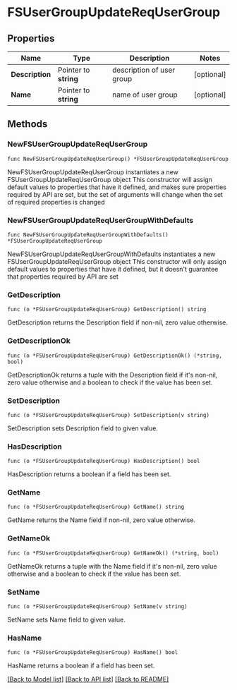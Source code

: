# FSUserGroupUpdateReqUserGroup

## Properties

Name | Type | Description | Notes
------------ | ------------- | ------------- | -------------
**Description** | Pointer to **string** | description of user group | [optional] 
**Name** | Pointer to **string** | name of user group | [optional] 

## Methods

### NewFSUserGroupUpdateReqUserGroup

`func NewFSUserGroupUpdateReqUserGroup() *FSUserGroupUpdateReqUserGroup`

NewFSUserGroupUpdateReqUserGroup instantiates a new FSUserGroupUpdateReqUserGroup object
This constructor will assign default values to properties that have it defined,
and makes sure properties required by API are set, but the set of arguments
will change when the set of required properties is changed

### NewFSUserGroupUpdateReqUserGroupWithDefaults

`func NewFSUserGroupUpdateReqUserGroupWithDefaults() *FSUserGroupUpdateReqUserGroup`

NewFSUserGroupUpdateReqUserGroupWithDefaults instantiates a new FSUserGroupUpdateReqUserGroup object
This constructor will only assign default values to properties that have it defined,
but it doesn't guarantee that properties required by API are set

### GetDescription

`func (o *FSUserGroupUpdateReqUserGroup) GetDescription() string`

GetDescription returns the Description field if non-nil, zero value otherwise.

### GetDescriptionOk

`func (o *FSUserGroupUpdateReqUserGroup) GetDescriptionOk() (*string, bool)`

GetDescriptionOk returns a tuple with the Description field if it's non-nil, zero value otherwise
and a boolean to check if the value has been set.

### SetDescription

`func (o *FSUserGroupUpdateReqUserGroup) SetDescription(v string)`

SetDescription sets Description field to given value.

### HasDescription

`func (o *FSUserGroupUpdateReqUserGroup) HasDescription() bool`

HasDescription returns a boolean if a field has been set.

### GetName

`func (o *FSUserGroupUpdateReqUserGroup) GetName() string`

GetName returns the Name field if non-nil, zero value otherwise.

### GetNameOk

`func (o *FSUserGroupUpdateReqUserGroup) GetNameOk() (*string, bool)`

GetNameOk returns a tuple with the Name field if it's non-nil, zero value otherwise
and a boolean to check if the value has been set.

### SetName

`func (o *FSUserGroupUpdateReqUserGroup) SetName(v string)`

SetName sets Name field to given value.

### HasName

`func (o *FSUserGroupUpdateReqUserGroup) HasName() bool`

HasName returns a boolean if a field has been set.


[[Back to Model list]](../README.md#documentation-for-models) [[Back to API list]](../README.md#documentation-for-api-endpoints) [[Back to README]](../README.md)


